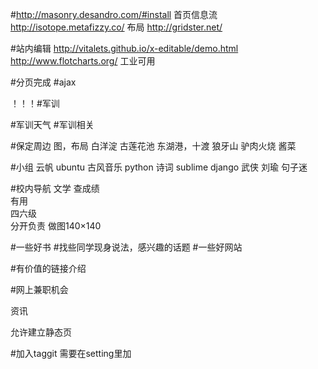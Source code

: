 #http://masonry.desandro.com/#install
首页信息流
http://isotope.metafizzy.co/ 布局
http://gridster.net/



#站内编辑
http://vitalets.github.io/x-editable/demo.html
http://www.flotcharts.org/ 工业可用

#分页完成
#ajax

！！！#军训

#军训天气
#军训相关


#保定周边 图，布局
白洋淀
古莲花池
东湖港，十渡
狼牙山
驴肉火烧
酱菜

#小组
云帆
ubuntu
古风音乐
python
诗词
sublime
django
武侠
刘瑜
句子迷

#校内导航 
文学 
查成绩    
有用  
四六级  
分开负责
做图140×140

#一些好书
#找些同学现身说法，感兴趣的话题
#一些好网站

#有价值的链接介绍

#网上兼职机会

资讯

允许建立静态页

#加入taggit  需要在setting里加